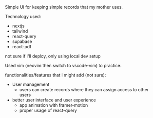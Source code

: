 Simple Ui for keeping simple records that my mother uses.

Technology used:

- nextjs
- tailwind
- react-query
- supabase
- react-pdf

not sure if I'll deploy, only using local dev setup

Used vim (neovim then switch to vscode-vim) to practice.

functionalities/features that I might add (not sure):

- User management
  - users can create records where they can assign access to other users
- better user interface and user experience
  - app animation with framer-motion
  - proper usage of react-query
